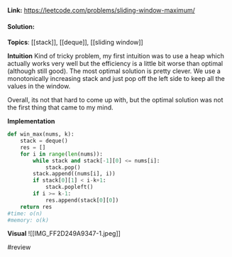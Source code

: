 
**Link:** https://leetcode.com/problems/sliding-window-maximum/
#### Solution:

**Topics**: [[stack]], [[deque]], [[sliding window]]

**Intuition**
Kind of tricky problem, my first intuition was to use a heap which actually works very well but the efficiency is a little bit worse than optimal (although still good). The most optimal solution is pretty clever. We use a monotonically increasing stack and just pop off the left side to keep all the values in the window. 

Overall, its not that hard to come up with, but the optimal solution was not the first thing that came to my mind. 

**Implementation**
```python
def win_max(nums, k):
	stack = deque()
	res = []
	for i in range(len(nums)):
		while stack and stack[-1][0] <= nums[i]:
			stack.pop()
		stack.append((nums[i], i))
		if stack[0][1] < i-k+1:
			stack.popleft()
		if i >= k-1:
			res.append(stack[0][0])
	return res
#time: o(n)
#memory: o(k)
```

**Visual** 
![[IMG_FF2D249A9347-1.jpeg]]

#review 

